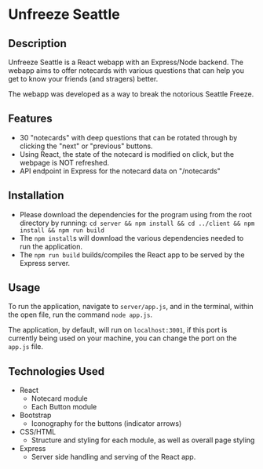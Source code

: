 # Unfreeze Seattle

## Description
Unfreeze Seattle is a React webapp with an Express/Node backend. The webapp aims to offer notecards with various questions that can help you get to know your friends (and stragers) better.

The webapp was developed as a way to break the notorious Seattle Freeze.

## Features
- 30 "notecards" with deep questions that can be rotated through by clicking the "next" or "previous" buttons.
- Using React, the state of the notecard is modified on click, but the webpage is NOT refreshed.
- API endpoint in Express for the notecard data on "/notecards"

## Installation
- Please download the dependencies for the program using from the root directory by running: `cd server && npm install && cd ../client && npm install && npm run build`
- The `npm install`s will download the various dependencies needed to run the application.
- The `npm run build` builds/compiles the React app to be served by the Express server.

## Usage
To run the application, navigate to `server/app.js`, and in the terminal, within the open file, run the command `node app.js`.

The application, by default, will run on `localhost:3001`, if this port is currently being used on your machine, you can change the port on the `app.js` file. 

## Technologies Used
- React
    - Notecard module
    - Each Button module
- Bootstrap
    - Iconography for the buttons (indicator arrows)
- CSS/HTML
    - Structure and styling for each module, as well as overall page styling
- Express
    - Server side handling and serving of the React app.
